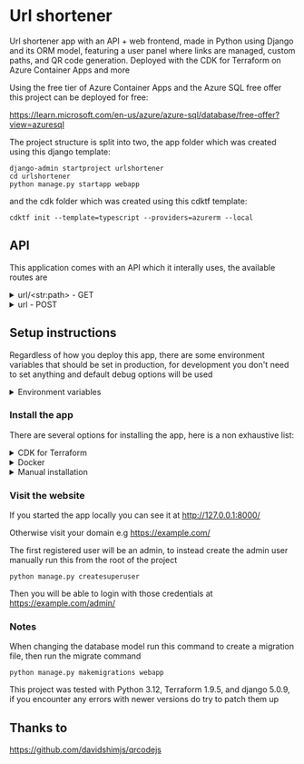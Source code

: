 # Url shortener

Url shortener app with an API + web frontend, made in Python using Django and its ORM model, featuring a user panel where links are managed, custom paths, and QR code generation. Deployed with the CDK for Terraform on Azure Container Apps and more

Using the free tier of Azure Container Apps and the Azure SQL free offer this project can be deployed for free:

https://learn.microsoft.com/en-us/azure/azure-sql/database/free-offer?view=azuresql

The project structure is split into two, the app folder which was created using this django template:

```
django-admin startproject urlshortener
cd urlshortener
python manage.py startapp webapp 
```

and the cdk folder which was created using this cdktf template:

`cdktf init --template=typescript --providers=azurerm --local`

## API

This application comes with an API which it interally uses, the available routes are

<details>
  <summary>url/&lt;str:path&gt; - GET</summary>
  This endpoint is used for checking if a given path exists in the url shortener database, sending a GET request to it will return a json response in the form of

  ```
  {
    'url': str | False,
    'note': str | None
  }
  ```

  For example

  ```
  curl -X GET http://127.0.0.1:8000/url/filip
  ```

  ```
  {"url": "https://www.linkedin.com/in/filipopo", "note": ""}
  ```
</details>

<details>
  <summary>url - POST</summary>
  This endpoint is used for inserting a new row into the url shortener database, sending a POST request to it will return a json response in the form of

  ```
  {
    'message': str | Form.errors,
    'url': bool
  }
  ```

  The data to send is of this type

  ```
  url: forms.URLField(max_length=255)
  path: forms.CharField(required=False, max_length=255)
  note: forms.CharField(required=False, max_length=255)
  ```

  For example

  ```
  csrf=$(curl -s -c - http://127.0.0.1:8000 | awk 'NR == 5 {print $7}')
  curl -b "csrftoken=${csrf}" -H "X-CSRFToken: ${csrf}" -d "url=https://example.com" http://127.0.0.1:8000/url
  ```

  ```
  {"message": "http://127.0.0.1:8000/u/A", "url": true}
  ```
</details>

## Setup instructions

Regardless of how you deploy this app, there are some environment variables that should be set in production, for development you don't need to set anything and default debug options will be used

<details>
  <summary>Environment variables</summary>
  For production you should turn off the debug mode, set a secret key and which domains the app will be served from

  ```
  DJANGO_KEY=(secret key)
  DJANGO_DEBUG=false
  DJANGO_HOSTS=example.com,www.example.com
  DJANGO_CSRF=https://example.com,https://www.example.com
  ```

  To generate the secret key you can use a service like https://djecrety.ir/ or a password manager, note that it should be at least 50 characters

  Setting `DB_EXTERNAL=true` will allow you to set the following, with the default values:

  ```
  DB_ENGINE=mssql
  DB_NAME=urlshortener
  DB_USER=sa
  DB_PASSWORD=P@ssw0rd!
  DB_HOST=example.database.windows.net
  DB_PORT=1433
  ```

  Otherwise, a `db.sqlite3` file will be created at the root of the project (where manage.py is)

  See the `app/urlshortener/settings.py` file for more info
</details>

### Install the app 

There are several options for installing the app, here is a non exhaustive list:

<details>
  <summary>CDK for Terraform</summary>

  For this approach you will need cdktf-cli: https://developer.hashicorp.com/terraform/tutorials/cdktf/cdktf-install

  Running `ckdtf deploy` will automagically deploy this application to Azure, `cdktf destroy` will delete the provisioned resources

  The CI/CD pipleine of this repository does this for you
</details>

<details>
  <summary>Docker</summary>

  For this approach you will need Docker: https://www.docker.com

  Running `docker compose -f compose/compose.yml up` will build the Dockerfile in the current directory and start 3 containers, the python app, a mssql database and an nginx static file server

  Alternatively, you can run just the python app:

  First pull `docker pull filipmania/urlshortener:latest` or build `docker build -t urlshortener:latest .` the docker image

  Then run it
  
  ```
  docker run --name urlshortener -d --restart unless-stopped -p 8000:8000 urlshortener:latest
  ```

  If you're building for the cloud, make sure you build for the right platform e.g `--platform linux/amd64` and if you're building for mssql include `--build-arg BUILD=mssql`
</details>

<details>
  <summary>Manual installation</summary>

  For this approach you will need Python (and pip): https://www.python.org/ additionally, if you plan on using mssql you will need unixodbc and msodbcsql

  When running these steps it's recommended to create a virtual environment: `python -m venv venv`

  the VE can be activated: `source venv/bin/activate` and deactivated: `deactivate`

  To get started install the dependencies, you may skip mssql if you don't plan on using it

  `pip install -r requirements.txt requirements-mssql.txt`

  Then this command to apply the database migrations

  `python manage.py migrate`

  Now you're ready to start the server, you may use the built in development server

  `python manage.py runserver`

  or gunicorn which is used in the docker image

  `gunicorn urlshortener.wsgi`

  in which case you will also need to gather static files, even in debug mode

  `python manage.py collectstatic`
</details>

### Visit the website

If you started the app locally you can see it at http://127.0.0.1:8000/

Otherwise visit your domain e.g https://example.com/

The first registered user will be an admin, to instead create the admin user manually run this from the root of the project

`python manage.py createsuperuser`

Then you will be able to login with those credentials at https://example.com/admin/

### Notes

When changing the database model run this command to create a migration file, then run the migrate command

`python manage.py makemigrations webapp`

This project was tested with Python 3.12, Terraform 1.9.5, and django 5.0.9, if you encounter any errors with newer versions do try to patch them up

## Thanks to

https://github.com/davidshimjs/qrcodejs
